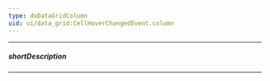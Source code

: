 ```yaml
---
type: dxDataGridColumn
uid: ui/data_grid:CellHoverChangedEvent.column
---
```

---
##### shortDescription
<!-- Description goes here -->

---
<!-- Description goes here -->